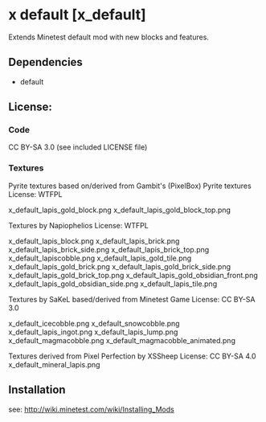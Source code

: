 # x default [x_default]

Extends Minetest default mod with new blocks and features.

## Dependencies

- default

## License:

### Code

CC BY-SA 3.0 (see included LICENSE file)

### Textures

Pyrite textures based on/derived from
Gambit's (PixelBox) Pyrite textures
License: WTFPL

x_default_lapis_gold_block.png
x_default_lapis_gold_block_top.png

Textures by Napiophelios
License: WTFPL

x_default_lapis_block.png
x_default_lapis_brick.png
x_default_lapis_brick_side.png
x_default_lapis_brick_top.png
x_default_lapiscobble.png
x_default_lapis_gold_tile.png
x_default_lapis_gold_brick.png
x_default_lapis_gold_brick_side.png
x_default_lapis_gold_brick_top.png
x_default_lapis_gold_obsidian_front.png
x_default_lapis_gold_obsidian_side.png
x_default_lapis_tile.png

Textures by SaKeL based/derived from Minetest Game
License: CC BY-SA 3.0

x_default_icecobble.png
x_default_snowcobble.png
x_default_lapis_ingot.png
x_default_lapis_lump.png
x_default_magmacobble.png
x_default_magmacobble_animated.png

Textures derived from Pixel Perfection by XSSheep
License: CC BY-SA 4.0
x_default_mineral_lapis.png

## Installation

see: http://wiki.minetest.com/wiki/Installing_Mods
